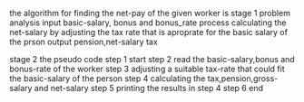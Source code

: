the algorithm for finding the net-pay of the given worker is 
stage 1 problem analysis 
input 
basic-salary, bonus and bonus_rate 
process 
calculating the net-salary by adjusting the tax rate that is aproprate for the basic salary of the prson 
output 
pension,net-salary tax

stage 2 the pseudo code 
step 1 start 
step 2 read the basic-salary,bonus and bonus-rate of the worker 
step 3 adjusting a suitable tax-rate that could fit the basic-salary of the person 
step 4 calculating the tax,pension,gross-salary and net-salary 
step 5 printing the results in step 4 
step 6 end 
